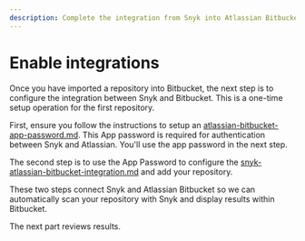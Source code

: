 ```yaml
---
description: Complete the integration from Snyk into Atlassian Bitbucket Cloud
---
```


# Enable integrations

Once you have imported a repository into Bitbucket, the next step is to configure the integration between Snyk and Bitbucket.  This is a one-time setup operation for the first repository.

First, ensure you follow the instructions to setup an [atlassian-bitbucket-app-password.md](../../../getting-started/atlassian-integrations/atlassian-bitbucket-app-password.md "mention").  This App password is required for authentication between Snyk and Atlassian.  You'll use the app password in the next step.

The second step is to use the App Password to configure the [snyk-atlassian-bitbucket-integration.md](../../../getting-started/atlassian-integrations/snyk-atlassian-bitbucket-integration.md "mention") and add your repository.

These two steps connect Snyk and Atlassian Bitbucket so we can automatically scan your repository with Snyk and display results within Bitbucket.

The next part reviews results.

